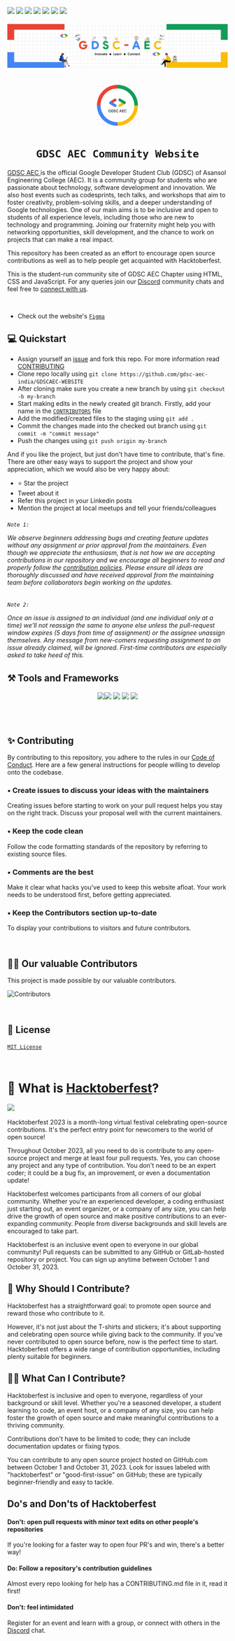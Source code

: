 <p>
    <img src="https://img.shields.io/github/issues-raw/gdsc-aec-india/GDSCAEC-WEBSITE"> 
    <img src="https://img.shields.io/github/contributors/gdsc-aec-india/GDSCAEC-WEBSITE">
    <img src="https://img.shields.io/github/issues-pr/gdsc-aec-india/GDSCAEC-WEBSITE">
    <img src="https://img.shields.io/github/license/gdsc-aec-india/GDSCAEC-WEBSITE">
    <img src="https://img.shields.io/github/last-commit/gdsc-aec-india/GDSCAEC-WEBSITE">
    <a href="https://hits.seeyoufarm.com"><img src="https://hits.seeyoufarm.com/api/count/incr/badge.svg?url=https%3A%2F%2Fgithub.com%2Fgdsc-aec-india%2FGDSCAEC-WEBSITE&count_bg=%2379C83D&title_bg=%23555555&icon=gimp.svg&icon_color=%23E7E7E7&title=hits&edge_flat=false"/></a>
    <img src="https://api.netlify.com/api/v1/badges/c432dfd8-3238-4782-baac-40d80621cfe8/deploy-status" />
</p>

<h6 align="center"><img src="https://raw.githubusercontent.com/gdsc-aec-india/branding/main/assets/GDSC-AEC-Community-Banner.png" /></h6>
<p align="center"><img src="https://raw.githubusercontent.com/gdsc-aec-india/branding/main/assets/GDSC-AEC-Logo.png" height="100px"/></p>
<h1 align="center"><code>&nbsp;GDSC AEC Community Website&nbsp;</code></h1>

<a href="https://gdsc.community.dev/asansol-engineering-college-asansol/"> GDSC AEC </a>  is the official Google Developer Student Club (GDSC) of Asansol Engineering College (AEC). It is a community group for students who are passionate about technology, software development and innovation. We also host events such as codesprints, tech talks, and workshops that aim to foster creativity, problem-solving skills, and a deeper understanding of Google technologies. One of our main aims is to be inclusive and open to students of all experience levels, including those who are new to technology and programming. Joining our fraternity might help you with networking opportunities, skill development, and the chance to work on projects that can make a real impact.

This repository has been created as an effort to encourage open source contributions as well as to help people get acquainted with Hacktoberfest.

 This is the student-run community site of GDSC AEC Chapter using HTML, CSS and JavaScript. For any queries join our [Discord](https://discord.gg/r5C2yRwqva) community chats and feel free to [connect with us](https://gdscaec.bio.link).

<br>

-   Check out the website's [`Figma`](https://www.figma.com/file/L2GYK3G0lOmUj9Hsciqqar/Untitled?type=design&mode=design&t=0cblAidI2uXu7g5j-1)

## 💻 Quickstart

-   Assign yourself an [issue](https://github.com/GDSC-AEC-INDIA/GDSCAEC-WEBSITE/issues) and fork this repo. For more information read [CONTRIBUTING](./CONTRIBUTING.md)
-   Clone repo locally using `git clone https://github.com/gdsc-aec-india/GDSCAEC-WEBSITE`
-   After cloning make sure you create a new branch by using `git checkout -b my-branch`
-   Start making edits in the newly created git branch. Firstly, add your name in the [`CONTRIBUTORS`](./CONTRIBUTORS) file
-   Add the modified/created files to the staging using `git add .`
-   Commit the changes made into the checked out branch using `git commit -m "commit message"`
-   Push the changes using `git push origin my-branch`

And if you like the project, but just don't have time to contribute, that's fine. There are other easy ways to support the project and show your appreciation, which we would also be very happy about:

-   ⭐ Star the project
-   Tweet about it
-   Refer this project in your Linkedin posts
-   Mention the project at local meetups and tell your friends/colleagues

<h6><code>Note 1:</code>

We observe beginners addressing bugs and creating feature updates without any assignment or prior approval from the maintainers. Even though we appreciate the enthusiasm, that is not how we are accepting contributions in our repository and we encourage all beginners to read and properly follow the [contribution policies](./CONTRIBUTING.md). Please ensure all ideas are thoroughly discussed and have received approval from the maintaining team before collaborators begin working on the updates.</h6>

<h6><code>Note 2:</code>

Once an issue is assigned to an individual (and one individual only at a time) we'll not reassign the same to anyone else unless the pull-request window expires (5 days from time of assignment) or the assignee unassign themselves. Any message from new-comers requesting assignment to an issue already claimed, will be ignored. First-time contributors are especially asked to take heed of this.</h6>

## ⚒️ Tools and Frameworks

<h6 align="center"><img src="https://img.shields.io/badge/React-black?style=for-the-badge&logo=react&logoColor=02cff7"><img src="https://img.shields.io/badge/TailwindCSS-FFFFFF?style=for-the-badge&logo=tailwindcss&logoColor=0390fc"> <img src="https://img.shields.io/badge/JavaScript-F7DF1E?style=for-the-badge&logo=javascript&logoColor=black">  <img src="https://img.shields.io/badge/Git-orange?style=for-the-badge&logo=git&logoColor=white"> <img src="https://img.shields.io/badge/VSCode-blue?style=for-the-badge&logo=visualstudiocode&logoColor=white"></h6>

<br>

## ✨ Contributing

By contributing to this repository, you adhere to the rules in our [Code of Conduct](./CODE_OF_CONDUCT.md). Here are a few general instructions for people willing to develop onto the codebase.

### • Create issues to discuss your ideas with the maintainers

Creating issues before starting to work on your pull request helps you stay on the right track. Discuss your proposal well with the current maintainers.

### • Keep the code clean

Follow the code formatting standards of the repository by referring to existing source files.

### • Comments are the best

Make it clear what hacks you've used to keep this website afloat. Your work needs to be understood first, before getting appreciated.

### • Keep the Contributors section up-to-date

To display your contributions to visitors and future contributors.

<br>

## 👨‍💻 Our valuable Contributors

This project is made possible by our valuable contributors.

![Contributors](https://contributors-img.web.app/image?repo=gdsc-aec-india/GDSCAEC-WEBSITE)

<br>

## 📜 License

[`MIT License`](./LICENSE)

<br />

# 🎉 What is [Hacktoberfest](https://hacktoberfest.com)?

<img src="https://res.cloudinary.com/practicaldev/image/fetch/s--ijwmdoMc--/c_imagga_scale,f_auto,fl_progressive,h_420,q_auto,w_1000/https://dev-to-uploads.s3.amazonaws.com/uploads/articles/k8rdfvlf17di6gd9qyh6.jpg" />

Hacktoberfest 2023 is a month-long virtual festival celebrating open-source contributions. It's the perfect entry point for newcomers to the world of open source!

Throughout October 2023, all you need to do is contribute to any open-source project and merge at least four pull requests. Yes, you can choose any project and any type of contribution. You don't need to be an expert coder; it could be a bug fix, an improvement, or even a documentation update!

Hacktoberfest welcomes participants from all corners of our global community. Whether you're an experienced developer, a coding enthusiast just starting out, an event organizer, or a company of any size, you can help drive the growth of open source and make positive contributions to an ever-expanding community. People from diverse backgrounds and skill levels are encouraged to take part.

Hacktoberfest is an inclusive event open to everyone in our global community!
Pull requests can be submitted to any GitHub or GitLab-hosted repository or project.
You can sign up anytime between October 1 and October 31, 2023.

## 🤔 Why Should I Contribute?

Hacktoberfest has a straightforward goal: to promote open source and reward those who contribute to it.

However, it's not just about the T-shirts and stickers; it's about supporting and celebrating open source while giving back to the community. If you've never contributed to open source before, now is the perfect time to start. Hacktoberfest offers a wide range of contribution opportunities, including plenty suitable for beginners.

## 👨‍💻 What Can I Contribute?

Hacktoberfest is inclusive and open to everyone, regardless of your background or skill level. Whether you're a seasoned developer, a student learning to code, an event host, or a company of any size, you can help foster the growth of open source and make meaningful contributions to a thriving community.

Contributions don't have to be limited to code; they can include documentation updates or fixing typos.

You can contribute to any open source project hosted on GitHub.com between October 1 and October 31, 2023. Look for issues labeled with "hacktoberfest" or "good-first-issue" on GitHub; these are typically beginner-friendly and easy to tackle.

## Do's and Don'ts of Hacktoberfest

<h4>Don't: open pull requests with minor text edits on other people's repositories</h4>
 If you're looking for a faster way to open four PR's and win, there's a better way!

<h4>Do: Follow a repository's contribution guidelines</h4>
 Almost every repo looking for help has a CONTRIBUTING.md file in it, read it first!

<h4>Don't: feel intimidated</h4>

Register for an event and learn with a group, or connect with others in the [Discord](https://discord.gg/r5C2yRwqva) chat.
